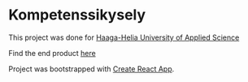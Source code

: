 # Kompetenssikysely

This project was done for [Haaga-Helia University of Applied Science](haaga-helia.fi/en/frontpage)

Find the end product [here](http://www.kompetenssikysely.fi/)

Project was bootstrapped with [Create React App](https://github.com/facebookincubator/create-react-app).


